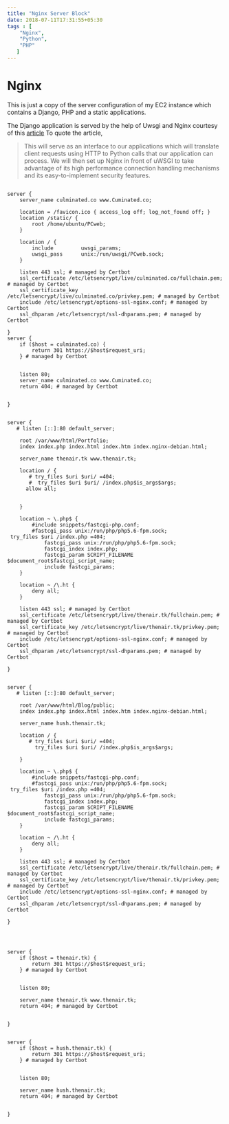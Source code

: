 ```yaml
---
title: "Nginx Server Block"
date: 2018-07-11T17:31:55+05:30
tags : [
    "Nginx",
    "Python",
    "PHP"
   ]
---
```


# Nginx

This is just a copy of the server configuration of my EC2 instance which contains a Django, PHP and a static applications.

The Django application is served by the help of Uwsgi and Nginx courtesy of this [article](https://www.digitalocean.com/community/tutorials/how-to-serve-django-applications-with-uwsgi-and-nginx-on-ubuntu-16-04)
To quote the article,

>This will serve as an interface to our applications which will translate client requests using HTTP to Python calls that our application can process. We will then set up Nginx in front of uWSGI to take advantage of its high performance connection handling mechanisms and its easy-to-implement security features.

```

server {
    server_name culminated.co www.Cuminated.co;

    location = /favicon.ico { access_log off; log_not_found off; }
    location /static/ {
        root /home/ubuntu/PCweb;
    }

    location / {
        include         uwsgi_params;
        uwsgi_pass      unix:/run/uwsgi/PCweb.sock;
    }

    listen 443 ssl; # managed by Certbot
    ssl_certificate /etc/letsencrypt/live/culminated.co/fullchain.pem; # managed by Certbot
    ssl_certificate_key /etc/letsencrypt/live/culminated.co/privkey.pem; # managed by Certbot
    include /etc/letsencrypt/options-ssl-nginx.conf; # managed by Certbot
    ssl_dhparam /etc/letsencrypt/ssl-dhparams.pem; # managed by Certbot

}
server {
    if ($host = culminated.co) {
        return 301 https://$host$request_uri;
    } # managed by Certbot


    listen 80;
    server_name culminated.co www.Cuminated.co;
    return 404; # managed by Certbot


}


server {
   # listen [::]:80 default_server;

    root /var/www/html/Portfolio;
    index index.php index.html index.htm index.nginx-debian.html;

    server_name thenair.tk www.thenair.tk;

    location / {
       # try_files $uri $uri/ =404;
       #  try_files $uri $uri/ /index.php$is_args$args;
      allow all;


    }

    location ~ \.php$ {
        #include snippets/fastcgi-php.conf;
        #fastcgi_pass unix:/run/php/php5.6-fpm.sock;
 try_files $uri /index.php =404;
            fastcgi_pass unix:/run/php/php5.6-fpm.sock;
            fastcgi_index index.php;
            fastcgi_param SCRIPT_FILENAME $document_root$fastcgi_script_name;
            include fastcgi_params;
    }

    location ~ /\.ht {
        deny all;
    }

    listen 443 ssl; # managed by Certbot
    ssl_certificate /etc/letsencrypt/live/thenair.tk/fullchain.pem; # managed by Certbot
    ssl_certificate_key /etc/letsencrypt/live/thenair.tk/privkey.pem; # managed by Certbot
    include /etc/letsencrypt/options-ssl-nginx.conf; # managed by Certbot
    ssl_dhparam /etc/letsencrypt/ssl-dhparams.pem; # managed by Certbot

}


server {
   # listen [::]:80 default_server;

    root /var/www/html/Blog/public;
    index index.php index.html index.htm index.nginx-debian.html;

    server_name hush.thenair.tk;

    location / {
       # try_files $uri $uri/ =404;
         try_files $uri $uri/ /index.php$is_args$args;

    }

    location ~ \.php$ {
        #include snippets/fastcgi-php.conf;
        #fastcgi_pass unix:/run/php/php5.6-fpm.sock;
 try_files $uri /index.php =404;
            fastcgi_pass unix:/run/php/php5.6-fpm.sock;
            fastcgi_index index.php;
            fastcgi_param SCRIPT_FILENAME $document_root$fastcgi_script_name;
            include fastcgi_params;
    }

    location ~ /\.ht {
        deny all;
    }

    listen 443 ssl; # managed by Certbot
    ssl_certificate /etc/letsencrypt/live/thenair.tk/fullchain.pem; # managed by Certbot
    ssl_certificate_key /etc/letsencrypt/live/thenair.tk/privkey.pem; # managed by Certbot
    include /etc/letsencrypt/options-ssl-nginx.conf; # managed by Certbot
    ssl_dhparam /etc/letsencrypt/ssl-dhparams.pem; # managed by Certbot

}




server {
    if ($host = thenair.tk) {
        return 301 https://$host$request_uri;
    } # managed by Certbot


    listen 80;

    server_name thenair.tk www.thenair.tk;
    return 404; # managed by Certbot


}


server {
    if ($host = hush.thenair.tk) {
        return 301 https://$host$request_uri;
    } # managed by Certbot


    listen 80;

    server_name hush.thenair.tk;
    return 404; # managed by Certbot


}

```